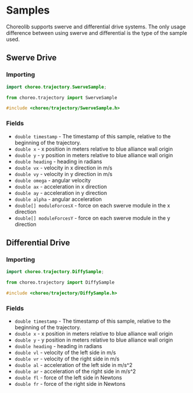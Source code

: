 # Samples

Choreolib supports swerve and differential drive systems.
The only usage difference between using swerve and differential is the type of the sample used.

## Swerve Drive

### Importing

```java
import choreo.trajectory.SwerveSample;
```
```python
from choreo.trajectory import SwerveSample
```
```cpp
#include <choreo/trajectory/SwerveSample.h>
```

### Fields

- `double timestamp` - The timestamp of this sample, relative to the beginning of the trajectory.
- `double x` - x position in meters relative to blue alliance wall origin
- `double y` - y position in meters relative to blue alliance wall origin
- `double heading` - heading in radians
- `double vx` - velocity in x direction in m/s
- `double vy` - velocity in y direction in m/s
- `double omega` - angular velocity
- `double ax` - acceleration in x direction
- `double ay` - acceleration in y direction
- `double alpha` - angular acceleration
- `double[] moduleForcesX` - force on each swerve module in the x direction
- `double[] moduleForcesY` - force on each swerve module in the y direction


## Differential Drive

### Importing

```java
import choreo.trajectory.DiffySample;
```
```python
from choreo.trajectory import DiffySample
```
```cpp
#include <choreo/trajectory/DiffySample.h>
```

### Fields

- `double timestamp` - The timestamp of this sample, relative to the beginning of the trajectory.
- `double x` - x position in meters relative to blue alliance wall origin
- `double y` - y position in meters relative to blue alliance wall origin
- `double heading` - heading in radians
- `double vl` - velocity of the left side in m/s
- `double vr` - velocity of the right side in m/s
- `double al` - acceleration of the left side in m/s^2
- `double ar` - acceleration of the right side in m/s^2
- `double fl` - force of the left side in Newtons
- `double fr` - force of the right side in Newtons

